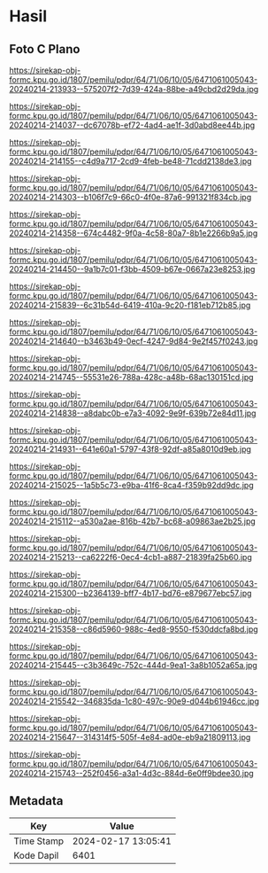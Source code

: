 # Hasil

## Foto C Plano

https://sirekap-obj-formc.kpu.go.id/1807/pemilu/pdpr/64/71/06/10/05/6471061005043-20240214-213933--575207f2-7d39-424a-88be-a49cbd2d29da.jpg

https://sirekap-obj-formc.kpu.go.id/1807/pemilu/pdpr/64/71/06/10/05/6471061005043-20240214-214037--dc67078b-ef72-4ad4-ae1f-3d0abd8ee44b.jpg

https://sirekap-obj-formc.kpu.go.id/1807/pemilu/pdpr/64/71/06/10/05/6471061005043-20240214-214155--c4d9a717-2cd9-4feb-be48-71cdd2138de3.jpg

https://sirekap-obj-formc.kpu.go.id/1807/pemilu/pdpr/64/71/06/10/05/6471061005043-20240214-214303--b106f7c9-66c0-4f0e-87a6-991321f834cb.jpg

https://sirekap-obj-formc.kpu.go.id/1807/pemilu/pdpr/64/71/06/10/05/6471061005043-20240214-214358--674c4482-9f0a-4c58-80a7-8b1e2266b9a5.jpg

https://sirekap-obj-formc.kpu.go.id/1807/pemilu/pdpr/64/71/06/10/05/6471061005043-20240214-214450--9a1b7c01-f3bb-4509-b67e-0667a23e8253.jpg

https://sirekap-obj-formc.kpu.go.id/1807/pemilu/pdpr/64/71/06/10/05/6471061005043-20240214-215839--6c31b54d-6419-410a-9c20-f181eb712b85.jpg

https://sirekap-obj-formc.kpu.go.id/1807/pemilu/pdpr/64/71/06/10/05/6471061005043-20240214-214640--b3463b49-0ecf-4247-9d84-9e2f457f0243.jpg

https://sirekap-obj-formc.kpu.go.id/1807/pemilu/pdpr/64/71/06/10/05/6471061005043-20240214-214745--55531e26-788a-428c-a48b-68ac130151cd.jpg

https://sirekap-obj-formc.kpu.go.id/1807/pemilu/pdpr/64/71/06/10/05/6471061005043-20240214-214838--a8dabc0b-e7a3-4092-9e9f-639b72e84d11.jpg

https://sirekap-obj-formc.kpu.go.id/1807/pemilu/pdpr/64/71/06/10/05/6471061005043-20240214-214931--641e60a1-5797-43f8-92df-a85a8010d9eb.jpg

https://sirekap-obj-formc.kpu.go.id/1807/pemilu/pdpr/64/71/06/10/05/6471061005043-20240214-215025--1a5b5c73-e9ba-41f6-8ca4-f359b92dd9dc.jpg

https://sirekap-obj-formc.kpu.go.id/1807/pemilu/pdpr/64/71/06/10/05/6471061005043-20240214-215112--a530a2ae-816b-42b7-bc68-a09863ae2b25.jpg

https://sirekap-obj-formc.kpu.go.id/1807/pemilu/pdpr/64/71/06/10/05/6471061005043-20240214-215213--ca6222f6-0ec4-4cb1-a887-21839fa25b60.jpg

https://sirekap-obj-formc.kpu.go.id/1807/pemilu/pdpr/64/71/06/10/05/6471061005043-20240214-215300--b2364139-bff7-4b17-bd76-e879677ebc57.jpg

https://sirekap-obj-formc.kpu.go.id/1807/pemilu/pdpr/64/71/06/10/05/6471061005043-20240214-215358--c86d5960-988c-4ed8-9550-f530ddcfa8bd.jpg

https://sirekap-obj-formc.kpu.go.id/1807/pemilu/pdpr/64/71/06/10/05/6471061005043-20240214-215445--c3b3649c-752c-444d-9ea1-3a8b1052a65a.jpg

https://sirekap-obj-formc.kpu.go.id/1807/pemilu/pdpr/64/71/06/10/05/6471061005043-20240214-215542--346835da-1c80-497c-90e9-d044b61946cc.jpg

https://sirekap-obj-formc.kpu.go.id/1807/pemilu/pdpr/64/71/06/10/05/6471061005043-20240214-215647--314314f5-505f-4e84-ad0e-eb9a21809113.jpg

https://sirekap-obj-formc.kpu.go.id/1807/pemilu/pdpr/64/71/06/10/05/6471061005043-20240214-215743--252f0456-a3a1-4d3c-884d-6e0ff9bdee30.jpg


## Metadata

| Key        | Value               |
| ---------- | ------------------- |
| Time Stamp | 2024-02-17 13:05:41 |
| Kode Dapil | 6401                |



